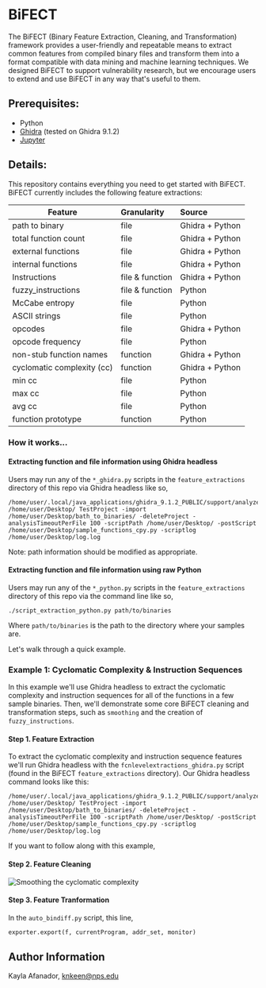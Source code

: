# BiFECT

The BiFECT (Binary Feature Extraction, Cleaning, and Transformation) framework provides a user-friendly and repeatable means to extract common features from compiled binary files and transform them into a format compatible with data mining and machine learning techniques. We designed BiFECT to support vulnerability research, but we encourage users to extend and use BiFECT in any way that's useful to them.

## Prerequisites:
- Python
- [Ghidra](https://ghidra-sre.org/) (tested on Ghidra 9.1.2)
- [Jupyter](https://jupyter.org/)

## Details:
This repository contains everything you need to get started with BiFECT. BiFECT currently includes the following feature extractions:

| Feature       | Granularity  | Source
| ------------- |:-------------|:-------------|
| path to binary            | file            | Ghidra + Python|
| total function count      | file            | Ghidra + Python|
| external functions        | file            | Ghidra + Python|
| internal functions        | file            | Ghidra + Python|
| Instructions              | file & function | Ghidra + Python|
| fuzzy_instructions        | file & function | Python         |
| McCabe entropy            | file            | Python         |
| ASCII strings             | file            | Python         |
| opcodes                   | file            | Ghidra + Python|
| opcode frequency          | file            | Python         |
| non-stub function names   | function        | Ghidra + Python|
| cyclomatic complexity (cc)| function        | Ghidra + Python|
| min cc                    | file            | Python         |
| max cc                    | file            | Python         |
| avg cc                    | file            | Python         |
| function prototype        | function        | Python         |

### How it works...

#### Extracting function and file information using Ghidra headless
Users may run any of the `*_ghidra.py` scripts in the `feature_extractions` directory of this repo via Ghidra headless like so,

```
/home/user/.local/java_applications/ghidra_9.1.2_PUBLIC/support/analyzeHeadless /home/user/Desktop/ TestProject -import /home/user/Desktop/bath_to_binaries/ -deleteProject -analysisTimeoutPerFile 100 -scriptPath /home/user/Desktop/ -postScript /home/user/Desktop/sample_functions_cpy.py -scriptlog /home/user/Desktop/log.log
```

Note: path information should be modified as appropriate.


#### Extracting function and file information using raw Python
Users may run any of the `*_python.py` scripts in the `feature_extractions` directory of this repo via the command line like so,

```
./script_extraction_python.py path/to/binaries
```

Where `path/to/binaries` is the path to the directory where your samples are.

Let's walk through a quick example.

### Example 1: Cyclomatic Complexity \& Instruction Sequences
In this example we'll use Ghidra headless to extract the cyclomatic complexity and instruction sequences for all of the functions in a few sample binaries. Then, we'll demonstrate some core BiFECT cleaning and transformation steps, such as `smoothing` and the creation of `fuzzy_instructions`.

#### Step 1. Feature Extraction
To extract the cyclomatic complexity and instruction sequence features we'll run Ghidra headless with the `fcnlevelextractions_ghidra.py` script (found in the BiFECT `feature_extractions` directory). Our Ghidra headless command looks like this:

```
/home/user/.local/java_applications/ghidra_9.1.2_PUBLIC/support/analyzeHeadless /home/user/Desktop/ TestProject -import /home/user/Desktop/bath_to_binaries/ -deleteProject -analysisTimeoutPerFile 100 -scriptPath /home/user/Desktop/ -postScript /home/user/Desktop/sample_functions_cpy.py -scriptlog /home/user/Desktop/log.log
```

If you want to follow along with this example,

#### Step 2. Feature Cleaning
![Smoothing the cyclomatic complexity](https://github.com/Kayla0x41/BiFECT/blob/773eeef2e64a64da99b9ec1386f000d2e30e7885/resources/cc_gif.gif)

#### Step 3. Feature Tranformation


In the ```auto_bindiff.py``` script, this line,
```python
exporter.export(f, currentProgram, addr_set, monitor)
```

## Author Information
Kayla Afanador, knkeen@nps.edu
